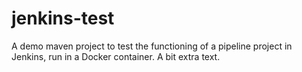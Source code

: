 # jenkins-test
A demo maven project to test the functioning of a pipeline project in Jenkins, run in  a Docker container. A bit extra text.
